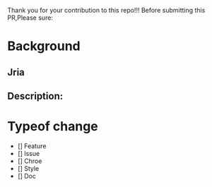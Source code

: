 Thank you for your contribution to this repo!!!
Before submitting this PR,Please sure: 

# Background
## Jria

## Description: 


# Typeof change

 - [] Feature
 - [] Issue
 - [] Chroe
 - [] Style
 - [] Doc


